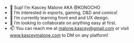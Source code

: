 - 👋 Sup! I’m Kascey Malone AKA @KONOCHO
- 👀 I’m interested in esports, gaming, D&D and comics!
- 🌱 I’m currently learning front end and UX design. 
- 💞️ I’m looking to collaborate on anything easy at first.
- 📫 You can reach me at malone.kascey@gmail.com or visit www.kasceymalone.com to DM on any platform!

<!---
KONOCHO/KONOCHO is a ✨ special ✨ repository because its `README.md` (this file) appears on your GitHub profile.
You can click the Preview link to take a look at your changes.
--->
